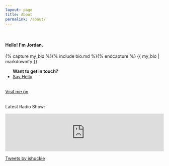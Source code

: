 ```yaml
---
layout: page
title: About
permalink: /about/
---
```


<br>
<div class="grid-container">
<div class="grid-60">


<h4>Hello! I'm Jordan.</h4>
{% capture my_bio %}{% include bio.md %}{% endcapture %}
{{ my_bio | markdownify }}

<ul class="sociallinks footersocial">
<b>Want to get in touch?</b>
<a href="mailto:{{site.email}}"><li><i class="fa fa-envelope"></i> Say Hello</li></a>
</ul>


</div>
<div class="grid-40">
<br>
<div class="grid-container achievecontain">
<a class="linkedintext" href="//linkedin.com/in/jordanshuck"><div class="linkedin">
Visit me on <i class="fa fa-linkedin-square" aria-hidden="true"></i>
</div></a><br>

Latest Radio Show:
<iframe width="100%" height="120" src="https://www.mixcloud.com/widget/iframe/?hide_cover=1&light=1&feed=%2FShockRadio%2Fthe-jonty-and-jordan-show-011118%2F" frameborder="0" ></iframe>

<a class="twitter-timeline" data-width="400" data-height="500" href="https://twitter.com/jshuckie?ref_src=twsrc%5Etfw">Tweets by jshuckie</a> <script async src="https://platform.twitter.com/widgets.js" charset="utf-8"></script>
